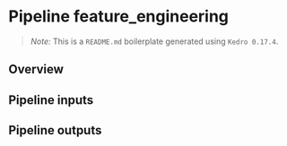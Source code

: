 # Pipeline feature_engineering

> *Note:* This is a `README.md` boilerplate generated using `Kedro 0.17.4`.

## Overview

<!---
Please describe your modular pipeline here.
-->

## Pipeline inputs

<!---
The list of pipeline inputs.
-->

## Pipeline outputs

<!---
The list of pipeline outputs.
-->
